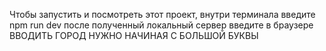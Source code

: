 Чтобы запустить и посмотреть этот проект, внутри терминала введите npm run dev
после полученный локальный сервер введите в браузере
ВВОДИТЬ ГОРОД НУЖНО НАЧИНАЯ С БОЛЬШОЙ БУКВЫ
 
